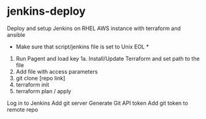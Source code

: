 # jenkins-deploy
Deploy and setup Jenkins on RHEL AWS instance with terraform and ansible

* Make sure that script/jenkins file is set to Unix EOL *

1.  Run Pagent and load key
1a. Install/Update Terraform and set path to the file
2.  Add file with access parameters
3.  git clone [repo link]
4.  terraform init
5.  terraform plan / apply

Log in to Jenkins
Add git server
Generate Git API token
Add git token to remote repo


